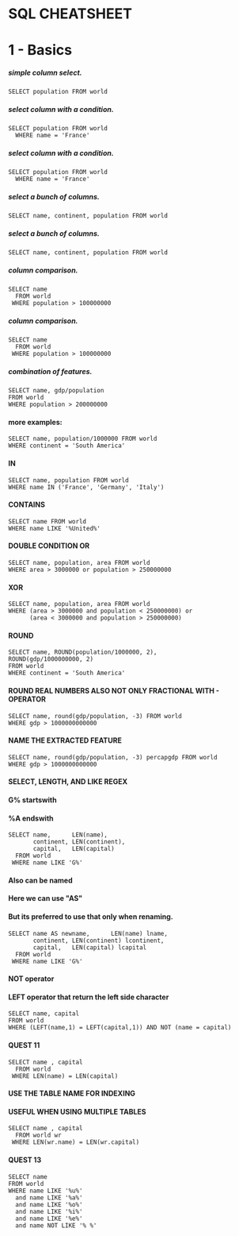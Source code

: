 # SQL CHEATSHEET


# 1 - Basics


##### simple column select.
```
SELECT population FROM world
```

##### select column with a condition.
```
SELECT population FROM world
  WHERE name = 'France'
```

##### select column with a condition.
```
SELECT population FROM world
  WHERE name = 'France'
```

##### select a bunch of columns.
```
SELECT name, continent, population FROM world
```

##### select a bunch of columns.
```
SELECT name, continent, population FROM world
```

##### column comparison.
```
SELECT name
  FROM world
 WHERE population > 100000000
```

##### column comparison.
```
SELECT name
  FROM world
 WHERE population > 100000000
```

##### combination of features.
```
SELECT name, gdp/population
FROM world
WHERE population > 200000000
```

#### more examples:
```
SELECT name, population/1000000 FROM world
WHERE continent = 'South America'
```

#### IN
```
SELECT name, population FROM world
WHERE name IN ('France', 'Germany', 'Italy')
```

#### CONTAINS
```
SELECT name FROM world
WHERE name LIKE '%United%'
```

#### DOUBLE CONDITION OR
```
SELECT name, population, area FROM world
WHERE area > 3000000 or population > 250000000
```


#### XOR
```
SELECT name, population, area FROM world
WHERE (area > 3000000 and population < 250000000) or 
      (area < 3000000 and population > 250000000)
```

#### ROUND
```
SELECT name, ROUND(population/1000000, 2),
ROUND(gdp/1000000000, 2)
FROM world
WHERE continent = 'South America'
```

#### ROUND REAL NUMBERS ALSO NOT ONLY FRACTIONAL WITH - OPERATOR
```
SELECT name, round(gdp/population, -3) FROM world
WHERE gdp > 1000000000000
```

#### NAME THE EXTRACTED FEATURE
```
SELECT name, round(gdp/population, -3) percapgdp FROM world
WHERE gdp > 1000000000000
```


#### SELECT, LENGTH, AND LIKE REGEX
#### G% startswith
#### %A endswith
```
SELECT name,      LEN(name), 
       continent, LEN(continent),
       capital,   LEN(capital)
  FROM world
 WHERE name LIKE 'G%'
```

#### Also can be named
#### Here we can use "AS"
#### But its preferred to use that only when renaming.
```
SELECT name AS newname,      LEN(name) lname, 
       continent, LEN(continent) lcontinent,
       capital,   LEN(capital) lcapital
  FROM world
 WHERE name LIKE 'G%'
```


#### NOT operator
#### LEFT operator that return the left side character
```
SELECT name, capital
FROM world
WHERE (LEFT(name,1) = LEFT(capital,1)) AND NOT (name = capital)
```

#### QUEST 11
```
SELECT name , capital
  FROM world
 WHERE LEN(name) = LEN(capital)
```

#### USE THE TABLE NAME FOR INDEXING
#### USEFUL WHEN USING MULTIPLE TABLES
```
SELECT name , capital
  FROM world wr
 WHERE LEN(wr.name) = LEN(wr.capital)
```

#### QUEST 13
```
SELECT name
FROM world
WHERE name LIKE '%u%' 
  and name LIKE '%a%' 
  and name LIKE '%o%' 
  and name LIKE '%i%'
  and name LIKE '%e%'
  and name NOT LIKE '% %'
```

